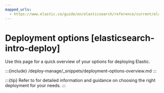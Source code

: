 ```yaml
---
mapped_urls:
  - https://www.elastic.co/guide/en/elasticsearch/reference/current/elasticsearch-intro-deploy.html
---
```


# Deployment options [elasticsearch-intro-deploy]

Use this page for a quick overview of your options for deploying Elastic.

:::{include} /deploy-manage/_snippets/deployment-options-overview.md
:::

:::{tip}
Refer to [](/deploy-manage/index.md) for detailed information and guidance on choosing the right deployment for your needs.
:::
